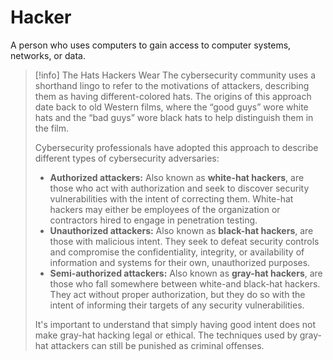 # Hacker

A person who uses computers to gain access to computer systems, networks, or data. 

> [!info] The Hats Hackers Wear
> The cybersecurity community uses a shorthand lingo to refer to the motivations of attackers, describing them as having different-colored hats. The origins of this approach date back to old Western films, where the “good guys” wore white hats and the “bad guys” wore black hats to help distinguish them in the film.
> >
> 
> Cybersecurity professionals have adopted this approach to describe different types of cybersecurity adversaries: 
> - **Authorized attackers:** Also known as **white-hat hackers**, are those who act with authorization and seek to discover security vulnerabilities with the intent of correcting them. White-hat hackers may either be employees of the organization or contractors hired to engage in penetration testing.
> - **Unauthorized attackers:** Also known as **black-hat hackers**, are those with malicious intent. They seek to defeat security controls and compromise the confidentiality, integrity, or availability of information and systems for their own, unauthorized purposes. 
> - **Semi-authorized attackers:** Also known as **gray-hat hackers**, are those who fall somewhere between white-and black-hat hackers. They act without proper authorization, but they do so with the intent of informing their targets of any security vulnerabilities.
> >
> 
> It's important to understand that simply having good intent does not make gray-hat hacking legal or ethical. The techniques used by gray-hat attackers can still be punished as criminal offenses.
